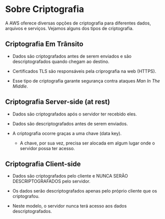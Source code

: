 # Sobre Criptografia
A AWS oferece diversas opções de criptografia para diferentes dados, arquivos e serviços. Vejamos alguns dos tipos de criptografia.

## Criptografia Em Trânsito
- Dados são criptografados antes de serem enviados e são descriptografados quando chegam ao destino.

- Certificados TLS são responsáveis pela criprografia na web (HTTPS).

- Esse tipo de criptografia garante segurança contra ataques *Man In The Middle*.

## Criptografia Server-side (at rest)
- Dados são criptografados após o servidor ter recebido eles.

- Dados são descriptografados antes de serem enviados.

- A criptografia ocorre graças a uma chave (data key).
	- A chave, por sua vez, precisa ser alocada em algum lugar onde o servidor possa ter acesso.

## Criptografia Client-side
- Dados são criptografados pelo cliente e NUNCA SERÃO DESCRIPTOGRAFADOS pelo servidor.

- Os dados serão descriptografados apenas pelo próprio cliente que os criptografou.

- Neste modelo, o servidor nunca terá acesso aos dados descriptografados.